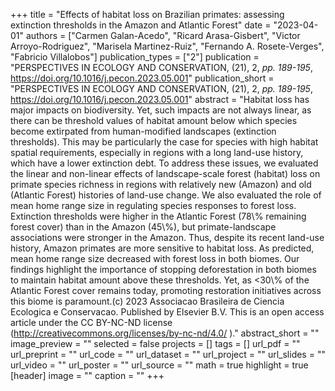+++
title = "Effects of habitat loss on Brazilian primates: assessing extinction thresholds in the Amazon and Atlantic Forest"
date = "2023-04-01"
authors = ["Carmen Galan-Acedo", "Ricard Arasa-Gisbert", "Victor Arroyo-Rodriguez", "Marisela Martinez-Ruiz", "Fernando A. Rosete-Verges", "Fabricio Villalobos"]
publication_types = ["2"]
publication = "PERSPECTIVES IN ECOLOGY AND CONSERVATION, (21), 2, _pp. 189-195_, https://doi.org/10.1016/j.pecon.2023.05.001"
publication_short = "PERSPECTIVES IN ECOLOGY AND CONSERVATION, (21), 2, _pp. 189-195_, https://doi.org/10.1016/j.pecon.2023.05.001"
abstract = "Habitat loss has major impacts on biodiversity. Yet, such impacts are not always linear, as there can be threshold values of habitat amount below which species become extirpated from human-modified landscapes (extinction thresholds). This may be particularly the case for species with high habitat spatial requirements, especially in regions with a long land-use history, which have a lower extinction debt. To address these issues, we evaluated the linear and non-linear effects of landscape-scale forest (habitat) loss on primate species richness in regions with relatively new (Amazon) and old (Atlantic Forest) histories of land-use change. We also evaluated the role of mean home range size in regulating species responses to forest loss. Extinction thresholds were higher in the Atlantic Forest (78\\% remaining forest cover) than in the Amazon (45\\%), but primate-landscape associations were stronger in the Amazon. Thus, despite its recent land-use history, Amazon primates are more sensitive to habitat loss. As predicted, mean home range size decreased with forest loss in both biomes. Our findings highlight the importance of stopping deforestation in both biomes to maintain habitat amount above these thresholds. Yet, as <30\\% of the Atlantic Forest cover remains today, promoting restoration initiatives across this biome is paramount.(c) 2023 Associacao Brasileira de Ciencia Ecologica e Conservacao. Published by Elsevier B.V. This is an open access article under the CC BY-NC-ND license (http://creativecommons.org/licenses/by-nc-nd/4.0/ )."
abstract_short = ""
image_preview = ""
selected = false
projects = []
tags = []
url_pdf = ""
url_preprint = ""
url_code = ""
url_dataset = ""
url_project = ""
url_slides = ""
url_video = ""
url_poster = ""
url_source = ""
math = true
highlight = true
[header]
image = ""
caption = ""
+++
